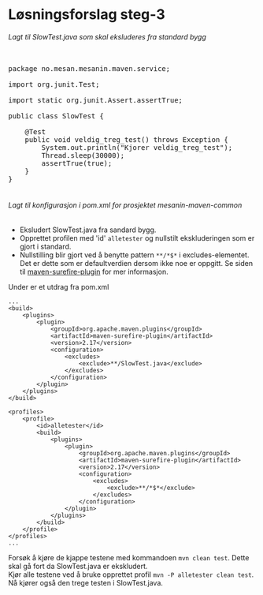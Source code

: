 # Løsningsforslag steg-3

###### Lagt til SlowTest.java som skal eksluderes fra standard bygg
<pre>

package no.mesan.mesanin.maven.service;

import org.junit.Test;

import static org.junit.Assert.assertTrue;

public class SlowTest {

    @Test
    public void veldig_treg_test() throws Exception {
        System.out.println("Kjorer veldig_treg_test");
        Thread.sleep(30000);
        assertTrue(true);
    }
}

</pre>

###### Lagt til konfigurasjon i pom.xml for prosjektet mesanin-maven-common

- Eksludert SlowTest.java fra sandard bygg.
- Opprettet profilen med 'id' `alletester` og nullstilt ekskluderingen som er gjort i standard.
 - Nullstilling blir gjort ved å benytte pattern `**/*$*` i excludes-elementet. Det er dette som er defaultverdien 
 dersom ikke noe er oppgitt. Se siden til [maven-surefire-plugin] for mer informasjon.

Under er et utdrag fra pom.xml

    ...
    <build>
        <plugins>
            <plugin>
                <groupId>org.apache.maven.plugins</groupId>
                <artifactId>maven-surefire-plugin</artifactId>
                <version>2.17</version>
                <configuration>
                    <excludes>
                        <exclude>**/SlowTest.java</exclude>
                    </excludes>
                </configuration>
            </plugin>
        </plugins>
    </build>

    <profiles>
        <profile>
            <id>alletester</id>
            <build>
                <plugins>
                    <plugin>
                        <groupId>org.apache.maven.plugins</groupId>
                        <artifactId>maven-surefire-plugin</artifactId>
                        <version>2.17</version>
                        <configuration>
                            <excludes>
                                <exclude>**/*$*</exclude>
                            </excludes>
                        </configuration>
                    </plugin>
                </plugins>
            </build>
        </profile>
    </profiles>
    ...

Forsøk å kjøre de kjappe testene med kommandoen `mvn clean test`. Dette skal gå fort da SlowTest.java er ekskludert.   
Kjør alle testene ved å bruke opprettet profil `mvn -P alletester clean test`. Nå kjører også den trege testen i SlowTest.java. 


[maven-surefire-plugin]: http://maven.apache.org/surefire/maven-surefire-plugin/test-mojo.html